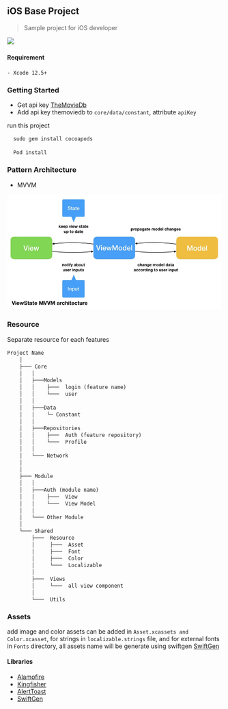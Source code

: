 ## iOS Base Project

> Sample project for iOS developer


<p><img src="image.png" width="1257"></p>

#### Requirement
```
- Xcode 12.5+ 
```

### Getting Started
- Get api key [TheMovieDb](https://www.themoviedb.org/settings/api)
- Add api key themoviedb to `core/data/constant`, attribute `apiKey`

run this project

```
  sudo gem install cocoapods

  Pod install

```

### Pattern Architecture  
- MVVM

<img src="mvvm.jpeg" />

### Resource 
Separate resource for each features

```
Project Name
    │
    ├─── Core 
    │   │
    │   ├───Models
    │   │    ├───  login (feature name)
    │   │    └───  user
    │   │
    │   ├───Data
    │   │    └─ Constant
    │   │
    │   ├───Repositories
    │   │    ├───  Auth (feature repository)
    │   │    └───  Profile
    │   │
    │   └─── Network 
    │         
    │
    ├─── Module 
    │   │
    │   ├───Auth (module name)
    │   │    ├───  View
    │   │    └───  View Model
    │   │
    │   └─── Other Module
    │    
    └─── Shared
        ├───  Resource
        │     ├───  Asset
        │     ├───  Font
        │     ├───  Color 
        │     └───  Localizable
        │
        ├───  Views
        │     └───  all view component
        │
        └───  Utils
```

### Assets 
add image and color assets can be added in `Asset.xcassets and Color.xcasset`, for strings in `localizable.strings` file, and for external fonts in `Fonts` directory, all assets name will be generate using swiftgen [SwiftGen](https://github.com/SwiftGen/SwiftGen)

#### Libraries

* [Alamofire](https://cocoapods.org/pods/Alamofire)
* [Kingfisher](https://cocoapods.org/pods/kingfisher)
* [AlertToast](https://cocoapods.org/pods/AlertToast)
* [SwiftGen](https://github.com/SwiftGen/SwiftGen)